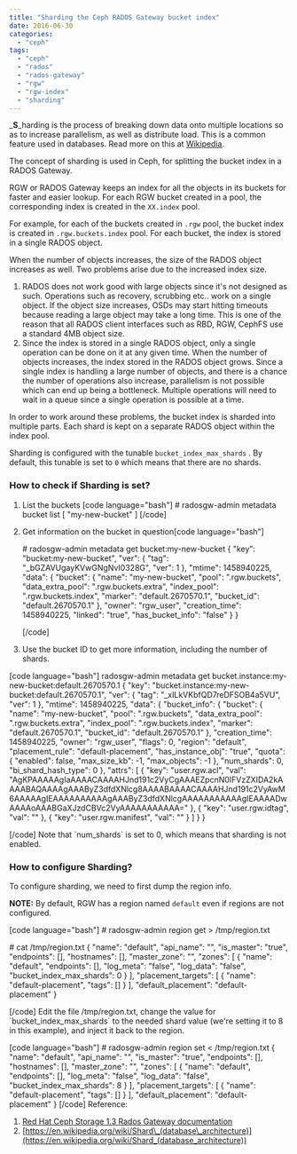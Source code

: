 ```yaml
---
title: "Sharding the Ceph RADOS Gateway bucket index"
date: 2016-06-30
categories:
  - "ceph"
tags:
  - "ceph"
  - "rados"
  - "rados-gateway"
  - "rgw"
  - "rgw-index"
  - "sharding"
---
```


_**S**_harding is the process of breaking down data onto multiple locations so as to increase parallelism, as well as distribute load. This is a common feature used in databases. Read more on this at [Wikipedia](https://en.wikipedia.org/wiki/Shard_(database_architecture)).

The concept of sharding is used in Ceph, for splitting the bucket index in a RADOS Gateway.

RGW or RADOS Gateway keeps an index for all the objects in its buckets for faster and easier lookup. For each RGW bucket created in a pool, the corresponding index is created in the `XX.index` pool.

For example, for each of the buckets created in `.rgw` pool, the bucket index is created in `.rgw.buckets.index` pool. For each bucket, the index is stored in a single RADOS object.

When the number of objects increases, the size of the RADOS object increases as well. Two problems arise due to the increased index size.

1. RADOS does not work good with large objects since it's not designed as such. Operations such as recovery, scrubbing etc.. work on a single object. If the object size increases, OSDs may start hitting timeouts because reading a large object may take a long time. This is one of the reason that all RADOS client interfaces such as RBD, RGW, CephFS use a standard 4MB object size.
2. Since the index is stored in a single RADOS object, only a single operation can be done on it at any given time. When the number of objects increases, the index stored in the RADOS object grows. Since a single index is handling a large number of objects, and there is a chance the number of operations also increase, parallelism is not possible which can end up being a bottleneck. Multiple operations will need to wait in a queue since a single operation is possible at a time.

In order to work around these problems, the bucket index is sharded into multiple parts. Each shard is kept on a separate RADOS object within the index pool.

Sharding is configured with the tunable `bucket_index_max_shards` . By default, this tunable is set to `0` which means that there are no shards.

### How to check if Sharding is set?

1. List the buckets \[code language="bash"\] # radosgw-admin metadata bucket list \[ "my-new-bucket" \] \[/code\]
2. Get information on the bucket in question\[code language="bash"\]

    \# radosgw-admin metadata get bucket:my-new-bucket { "key": "bucket:my-new-bucket", "ver": { "tag": "\_bGZAVUgayKVwGNgNvI0328G", "ver": 1 }, "mtime": 1458940225, "data": { "bucket": { "name": "my-new-bucket", "pool": ".rgw.buckets", "data\_extra\_pool": ".rgw.buckets.extra", "index\_pool": ".rgw.buckets.index", "marker": "default.2670570.1", "bucket\_id": "default.2670570.1" }, "owner": "rgw\_user", "creation\_time": 1458940225, "linked": "true", "has\_bucket\_info": "false" } }

    \[/code\]
3. Use the bucket ID to get more information, including the number of shards.

\[code language="bash"\] radosgw-admin metadata get bucket.instance:my-new-bucket:default.2670570.1 { "key": "bucket.instance:my-new-bucket:default.2670570.1", "ver": { "tag": "\_xILkVKbfQD7reDFSOB4a5VU", "ver": 1 }, "mtime": 1458940225, "data": { "bucket\_info": { "bucket": { "name": "my-new-bucket", "pool": ".rgw.buckets", "data\_extra\_pool": ".rgw.buckets.extra", "index\_pool": ".rgw.buckets.index", "marker": "default.2670570.1", "bucket\_id": "default.2670570.1" }, "creation\_time": 1458940225, "owner": "rgw\_user", "flags": 0, "region": "default", "placement\_rule": "default-placement", "has\_instance\_obj": "true", "quota": { "enabled": false, "max\_size\_kb": -1, "max\_objects": -1 }, "num\_shards": 0, "bi\_shard\_hash\_type": 0 }, "attrs": \[ { "key": "user.rgw.acl", "val": "AgKPAAAAAgIaAAAACAAAAHJnd191c2VyCgAAAEZpcnN0IFVzZXIDA2kAAAABAQAAAAgAAAByZ3dfdXNlcg8AAAABAAAACAAAAHJnd191c2VyAwM6AAAAAgIEAAAAAAAAAAgAAAByZ3dfdXNlcgAAAAAAAAAAAgIEAAAADwAAAAoAAABGaXJzdCBVc2VyAAAAAAAAAAA=" }, { "key": "user.rgw.idtag", "val": "" }, { "key": "user.rgw.manifest", "val": "" } \] } }

\[/code\] Note that \`num\_shards\` is set to 0, which means that sharding is not enabled.

### How to configure Sharding?

To configure sharding, we need to first dump the region info.

**NOTE:** By default, RGW has a region named `default` even if regions are not configured.

\[code language="bash"\] # radosgw-admin region get > /tmp/region.txt

\# cat /tmp/region.txt { "name": "default", "api\_name": "", "is\_master": "true", "endpoints": \[\], "hostnames": \[\], "master\_zone": "", "zones": \[ { "name": "default", "endpoints": \[\], "log\_meta": "false", "log\_data": "false", "bucket\_index\_max\_shards": 0 } \], "placement\_targets": \[ { "name": "default-placement", "tags": \[\] } \], "default\_placement": "default-placement" }

\[/code\] Edit the file /tmp/region.txt, change the value for \`bucket\_index\_max\_shards\` to the needed shard value (we're setting it to 8 in this example), and inject it back to the region.

\[code language="bash"\] # radosgw-admin region set < /tmp/region.txt { "name": "default", "api\_name": "", "is\_master": "true", "endpoints": \[\], "hostnames": \[\], "master\_zone": "", "zones": \[ { "name": "default", "endpoints": \[\], "log\_meta": "false", "log\_data": "false", "bucket\_index\_max\_shards": 8 } \], "placement\_targets": \[ { "name": "default-placement", "tags": \[\] } \], "default\_placement": "default-placement" } \[/code\] Reference:

1. [Red Hat Ceph Storage 1.3 Rados Gateway documentation](https://access.redhat.com/documentation/en/red-hat-ceph-storage/version-1.3/red-hat-ceph-storage-13-ceph-object-gateway-for-rhel-x86-64/#configure-bucket-sharding)
2. [https://en.wikipedia.org/wiki/Shard\_(database\_architecture)](https://en.wikipedia.org/wiki/Shard_(database_architecture))
